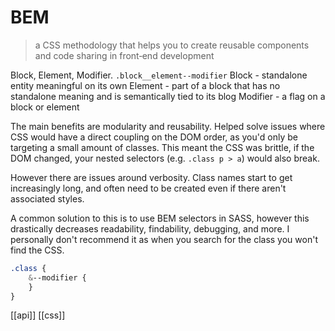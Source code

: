 # BEM

> a CSS methodology that helps you to create reusable components and code sharing in front‑end development

Block, Element, Modifier. `.block__element--modifier`
Block - standalone entity meaningful on its own
Element - part of a block that has no standalone meaning and is semantically tied to its blog
Modifier - a flag on a block or element

The main benefits are modularity and reusability. Helped solve issues where CSS would have a direct coupling on the DOM order, as you'd only be targeting a small amount of classes.  This meant the CSS was brittle, if the DOM changed, your nested selectors (e.g. `.class p > a`) would also break.

However there are issues around verbosity. Class names start to get increasingly long, and often need to be created even if there aren't associated styles.

A common solution to this is to use BEM selectors in SASS, however this drastically decreases readability, findability, debugging, and more. I personally don't recommend it as when you search for the class you won't find the CSS.
```css
.class {
	&--modifier {
	}
}
```

[[api]]
[[css]]